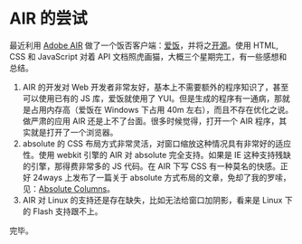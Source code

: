 # AIR 的尝试

最近利用 [Adobe AIR][0] 做了一个饭否客户端：[爱饭][1]，并将之[开源][2]。使用 HTML, CSS 和 JavaScript 对着 API 文档照虎画猫，大概三个星期完工，有一些感想和总结。

1. AIR 的开发对 Web 开发者非常友好，基本上不需要额外的程序知识了，甚至可以使用已有的 JS 库，爱饭就使用了 YUI。但是生成的程序有一通病，那就是占用内存高（爱饭在 Windows 下占用 40m 左右），而且不存在优化之说。做严肃的应用 AIR 还是上不了台面。很多时候觉得，打开一个 AIR 程序，其实就是打开了一个浏览器。
2. absolute 的 CSS 布局方式非常灵活，对窗口缩放这种情况具有非常好的适应性。使用 webkit 引擎的 AIR 对 absolute 完全支持。如果是 IE 这种支持残缺的引擎，那得费非常多的 JS 代码。在 AIR 下写 CSS 有一种莫名的快感。正好 24ways 上发布了一篇关于 absolute 方式布局的文章，免却了我的罗嗦，见：[Absolute Columns][3]。
3. AIR 对 Linux 的支持还是存在缺失，比如无法给窗口加阴影，看来是 Linux 下的 Flash 支持跟不上。

完毕。

[0]: http://www.adobe.com/products/air/
[1]: http://ifan.realazy.org/
[2]: http://code.google.com/p/ifan/
[3]: http://24ways.org/2008/absolute-columns
